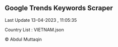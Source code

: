 

## Google Trends Keywords Scraper 
 
Last Update 13-04-2023 , 11:05:35

Country List :
VIETNAM.json



© Abdul Muttaqin 
